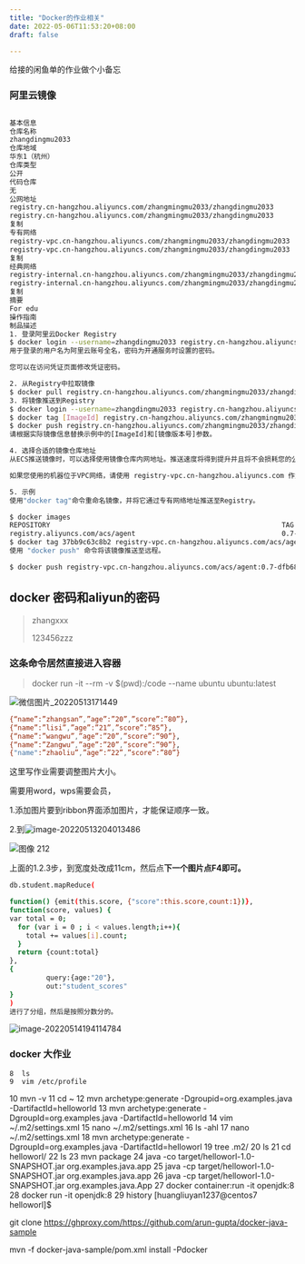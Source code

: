 ```yaml
---
title: "Docker的作业相关"
date: 2022-05-06T11:53:20+08:00
draft: false

---
```


给接的闲鱼单的作业做个小备忘

### 阿里云镜像

```Bash

基本信息
仓库名称
zhangdingmu2033
仓库地域
华东1（杭州）
仓库类型
公开
代码仓库
无
公网地址
registry.cn-hangzhou.aliyuncs.com/zhangmingmu2033/zhangdingmu2033
registry.cn-hangzhou.aliyuncs.com/zhangmingmu2033/zhangdingmu2033
复制
专有网络
registry-vpc.cn-hangzhou.aliyuncs.com/zhangmingmu2033/zhangdingmu2033
registry-vpc.cn-hangzhou.aliyuncs.com/zhangmingmu2033/zhangdingmu2033
复制
经典网络
registry-internal.cn-hangzhou.aliyuncs.com/zhangmingmu2033/zhangdingmu2033
registry-internal.cn-hangzhou.aliyuncs.com/zhangmingmu2033/zhangdingmu2033
复制
摘要
For edu
操作指南
制品描述
1. 登录阿里云Docker Registry
$ docker login --username=zhangdingmu2033 registry.cn-hangzhou.aliyuncs.com
用于登录的用户名为阿里云账号全名，密码为开通服务时设置的密码。

您可以在访问凭证页面修改凭证密码。

2. 从Registry中拉取镜像
$ docker pull registry.cn-hangzhou.aliyuncs.com/zhangmingmu2033/zhangdingmu2033:[镜像版本号]
3. 将镜像推送到Registry
$ docker login --username=zhangdingmu2033 registry.cn-hangzhou.aliyuncs.com
$ docker tag [ImageId] registry.cn-hangzhou.aliyuncs.com/zhangmingmu2033/zhangdingmu2033:[镜像版本号]
$ docker push registry.cn-hangzhou.aliyuncs.com/zhangmingmu2033/zhangdingmu2033:[镜像版本号]
请根据实际镜像信息替换示例中的[ImageId]和[镜像版本号]参数。

4. 选择合适的镜像仓库地址
从ECS推送镜像时，可以选择使用镜像仓库内网地址。推送速度将得到提升并且将不会损耗您的公网流量。

如果您使用的机器位于VPC网络，请使用 registry-vpc.cn-hangzhou.aliyuncs.com 作为Registry的域名登录。

5. 示例
使用"docker tag"命令重命名镜像，并将它通过专有网络地址推送至Registry。

$ docker images
REPOSITORY                                                         TAG                 IMAGE ID            CREATED             VIRTUAL SIZE
registry.aliyuncs.com/acs/agent                                    0.7-dfb6816         37bb9c63c8b2        7 days ago          37.89 MB
$ docker tag 37bb9c63c8b2 registry-vpc.cn-hangzhou.aliyuncs.com/acs/agent:0.7-dfb6816
使用 "docker push" 命令将该镜像推送至远程。

$ docker push registry-vpc.cn-hangzhou.aliyuncs.com/acs/agent:0.7-dfb6816
```

## docker 密码和aliyun的密码

> zhangxxx
>
> 123456zzz

### 这条命令居然直接进入容器

>  docker run -it --rm -v $(pwd):/code --name ubuntu ubuntu:latest

![微信图片_20220513171449](https://res.cloudinary.com/dbzr1zvpf/image/upload/v1652433334/2022/05/372d31be12f291cf9fd3237159843825.webp)

```Bash
{“name”:”zhangsan”,”age”:”20”,”score”:”80”},
{“name”:”lisi”,”age”:”21”,”score”:”85”},
{“name”:”wangwu”,”age”:”20”,”score”:”90”},
{“name”:”Zangwu”,”age”:”20”,”score”:”90”},
{"name":”zhaoliu”,”age”:”22”,”score”:”80”}
```

这里写作业需要调整图片大小。

需要用word，wps需要会员，

1.添加图片要到ribbon界面添加图片，才能保证顺序一致。

2.到![image-20220513204013486](https://res.cloudinary.com/dbzr1zvpf/image/upload/v1652445616/2022/05/9f6d2f6817ef6990b2aaffc88b567c16.webp)

![图像 212](https://res.cloudinary.com/dbzr1zvpf/image/upload/v1652445698/2022/05/cdf654147fd42786e8bd3d7de2e80cac.webp)

上面的1.2.3步，到宽度处改成11cm，然后点**下一个图片点F4即可。**



```Bash
db.student.mapReduce(

function() {emit(this.score, {"score":this.score,count:1})},
function(score, values) {
var total = 0;
  for (var i = 0 ; i < values.length;i++){
    total += values[i].count;
  }
  return {count:total}
},
{
         query:{age:"20"},  
         out:"student_scores"
}
)
进行了分组，然后是按照分数分的。

```

![image-20220514194114784](https://res.cloudinary.com/dbzr1zvpf/image/upload/v1652528476/2022/05/abb198b2b7958ffa635c0fa5f7a37039.webp)

### docker 大作业

    8  ls
    9  vim /etc/profile
   10  mvn -v
   11  cd ~
   12  mvn archetype:generate -Dgroupid=org.examples.java -DartifactId=helloworld
   13  mvn archetype:generate -DgroupId=org.examples.java -DartifactId=helloworld
   14  vim ~/.m2/settings.xml
   15  nano ~/.m2/settings.xml
   16  ls -ahl
   17  nano ~/.m2/settings.xml
   18  mvn archetype:generate -DgroupId=org.examples.java -DartifactId=helloworl
   19  tree .m2/
   20  ls
   21  cd helloworl/
   22  ls
   23  mvn package
   24  java -co target/helloworl-1.0-SNAPSHOT.jar org.examples.java.app
   25  java -cp target/helloworl-1.0-SNAPSHOT.jar org.examples.java.app
   26  java -cp target/helloworl-1.0-SNAPSHOT.jar org.examples.java.App
   27  docker container:run -it openjdk:8
   28  docker run -it openjdk:8
   29  history
[huangliuyan1237@centos7 helloworl]$



 git clone https://ghproxy.com/https://github.com/arun-gupta/docker-java-sample

mvn -f docker-java-sample/pom.xml install -Pdocker

